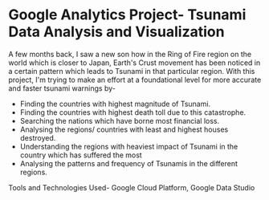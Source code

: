 # Google Analytics Project- Tsunami Data Analysis and Visualization

A few months back, I saw a new son how in the Ring of Fire region on the world which is closer to Japan, Earth's Crust movement has been noticed in a certain pattern which leads to Tsunami in that particular region. With this project, I'm trying to make an effort at a foundational level for more accurate and faster tsunami warnings by-
* Finding the countries with highest magnitude of Tsunami.
* Finding the countries with highest death toll due to this catastrophe.
* Searching the nations which have borne most financial loss.
* Analysing the regions/ countries with least and highest houses destroyed.
* Understanding the regions with heaviest impact of Tsunami in the country which has suffered the most
* Analysing the patterns and frequency of Tsunamis in the different regions.

Tools and Technologies Used- Google Cloud Platform, Google Data Studio

